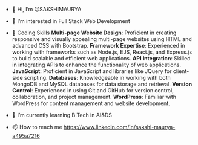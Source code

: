 - 👋 Hi, I’m @SAKSHIMAURYA
- 👀 I’m interested in Full Stack Web Development
-  🚀 Coding Skills
 **Multi-page Website Design**: Proficient in creating responsive and visually appealing multi-page websites using HTML and advanced CSS with Bootstrap.
 **Framework Expertise**: Experienced in working with frameworks such as Node.js, EJS, React.js, and Express.js to build scalable and efficient web applications.
 **API Integration**: Skilled in integrating APIs to enhance the functionality of web applications.
 **JavaScript**: Proficient in JavaScript and libraries like JQuery for client-side scripting.
 **Databases**: Knowledgeable in working with both MongoDB and MySQL databases for data storage and retrieval.
 **Version Control**: Experienced in using Git and GitHub for version control, collaboration, and project management.
 **WordPress**: Familiar with WordPress for content management and website development.


- 🌱 I’m currently learning B.Tech in AI&DS
- 📫 How to reach me 
     https://www.linkedin.com/in/sakshi-maurya-a495a7216

<!---
SAKSHI3MAURYA/SAKSHI3MAURYA is a ✨ special ✨ repository because its `README.md` (this file) appears on your GitHub profile.
You can click the Preview link to take a look at your changes.
--->
